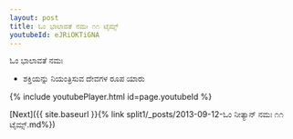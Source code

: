 ```yaml
---
layout: post
title: ಓಂ ಭಾಲಾವತೆ ನಮಃ ೧೧ ಟೈಮ್ಸ್
youtubeId: eJRiOKTiGNA
---
```

 
 
 ಓಂ ಭಾಲಾವತೆ ನಮಃ  
 
 -  ಶಕ್ತಿಯನ್ನು ನಿಯಂತ್ರಿಸುವ ದೇವಗಳ ರೂಪ ಯಾರು 
 
  
 
  
 
 
 
 
 
 


{% include youtubePlayer.html id=page.youtubeId %}
 
[Next]({{ site.baseurl }}{% link  split1/_posts/2013-09-12-ಓಂ ನೀತ್ಯಾನ್ ನಮಃ ೧೧ ಟೈಮ್ಸ್.md%})
 
